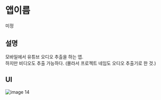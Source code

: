 # 앱이름
미정
## 설명
모바일에서 유튜브 오디오 추출을 하는 앱.  
하지만 비디오도 추출 가능하다. (몰라서 프로젝트 네임도 오디오 추출기로 한 것.)



## UI
![image 14](https://github.com/Chun-Bae/YoutubeAudioExtractor/assets/69321105/c5ac314e-9162-4c0e-8294-f36f8271ba79)


